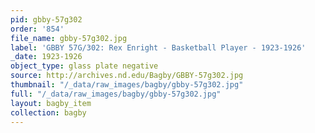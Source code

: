```yaml
---
pid: gbby-57g302
order: '854'
file_name: gbby-57g302.jpg
label: 'GBBY 57G/302: Rex Enright - Basketball Player - 1923-1926'
_date: 1923-1926
object_type: glass plate negative
source: http://archives.nd.edu/Bagby/GBBY-57g302.jpg
thumbnail: "/_data/raw_images/bagby/gbby-57g302.jpg"
full: "/_data/raw_images/bagby/gbby-57g302.jpg"
layout: bagby_item
collection: bagby
---
```

